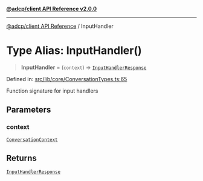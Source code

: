[**@adcp/client API Reference v2.0.0**](../README.md)

***

[@adcp/client API Reference](../README.md) / InputHandler

# Type Alias: InputHandler()

> **InputHandler** = (`context`) => [`InputHandlerResponse`](InputHandlerResponse.md)

Defined in: [src/lib/core/ConversationTypes.ts:65](https://github.com/adcontextprotocol/adcp-client/blob/add23254eadaef025ae9fbe49b40948f459b98ff/src/lib/core/ConversationTypes.ts#L65)

Function signature for input handlers

## Parameters

### context

[`ConversationContext`](../interfaces/ConversationContext.md)

## Returns

[`InputHandlerResponse`](InputHandlerResponse.md)
